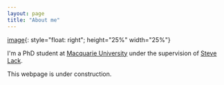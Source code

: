 ```yaml
---
layout: page
title: "About me"
---
```

[image](http://gtendas.github.io/assets/picture.jpg){: style="float: right"; height="25%" width="25%"}

I'm a PhD student at [Macquarie University](https://mq.edu.au) under the supervision of [Steve Lack](http://maths.mq.edu.au/~slack/).

This webpage is under construction. 

